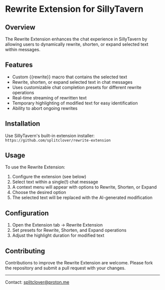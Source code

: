 # Rewrite Extension for SillyTavern

## Overview

The Rewrite Extension enhances the chat experience in SillyTavern by allowing users to dynamically rewrite, shorten, or expand selected text within messages.

## Features

- Custom {{rewrite}} macro that contains the selected text
- Rewrite, shorten, or expand selected text in chat messages
- Uses customizable chat completion presets for different rewrite operations
- Real-time streaming of rewritten text
- Temporary highlighting of modified text for easy identification
- Ability to abort ongoing rewrites

## Installation

Use SillyTavern's built-in extension installer:
`https://github.com/splitclover/rewrite-extension`

## Usage

To use the Rewrite Extension:

1. Configure the extension (see below)
2. Select text within a single(!) chat message
3. A context menu will appear with options to Rewrite, Shorten, or Expand
4. Choose the desired option
5. The selected text will be replaced with the AI-generated modification

## Configuration

1. Open the Extension tab -> Rewrite Extension
2. Set presets for Rewrite, Shorten, and Expand operations
3. Adjust the highlight duration for modified text

## Contributing

Contributions to improve the Rewrite Extension are welcome. Please fork the repository and submit a pull request with your changes.

---

Contact: splitclover@proton.me
